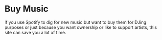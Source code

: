 # Buy Music

If you use Spotify to dig for new music but want to buy them for DJing purposes or just because you want ownership or like to support artists, this site can save you a lot of time.
